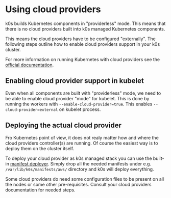# Using cloud providers

k0s builds Kubernetes components in "providerless" mode. This means that there is no cloud providers built into k0s managed Kubernetes components.

This means the cloud providers have to be configured "externally". The following steps outline how to enable cloud providers support in your k0s cluster.

For more information on running Kubernetes with cloud providers see the [official documentation](https://kubernetes.io/docs/tasks/administer-cluster/running-cloud-controller/).

## Enabling cloud provider support in kubelet

Even when all components are built with "providerless" mode, we need to be able to enable cloud provider "mode" for kubelet. This is done by running the workers with `--enable-cloud-provider=true`. This enables `--cloud-provider=external` on kubelet process.

## Deploying the actual cloud provider

Fro Kubernetes point of view, it does not realy matter how and where the cloud providers controller(s) are running. Of course the easiest way is to deploy them on the cluster itself. 

To deploy your cloud provider as k0s managed stack you can use the built-in [manifest deployer](manifests.md). Simply drop all the needed manifests under e.g. `/var/lib/k0s/manifests/aws/` directory and k0s will deploy everything.

Some cloud providers do need some configuration files to be present on all the nodes or some other pre-requisites. Consult your cloud providers documentation for needed steps.


